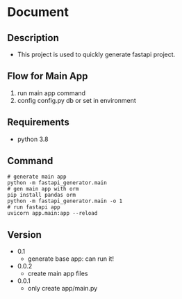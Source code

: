# Document
## Description
- This project is used to quickly generate fastapi project.
## Flow for Main App
1. run main app command
2. config config.py db or set in environment
## Requirements
- python 3.8
## Command
    # generate main app
    python -m fastapi_generator.main
    # gen main app with orm
    pip install pandas orm
    python -m fastapi_generator.main -o 1
    # run fastapi app
    uvicorn app.main:app --reload

    
    
## Version
- 0.1
    - generate base app: can run it!
- 0.0.2 
    - create main app files 
- 0.0.1
    - only create app/main.py
